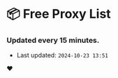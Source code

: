 # :package: Free Proxy List
### Updated every 15 minutes.

- Last updated: `2024-10-23 13:51`

:heart:
